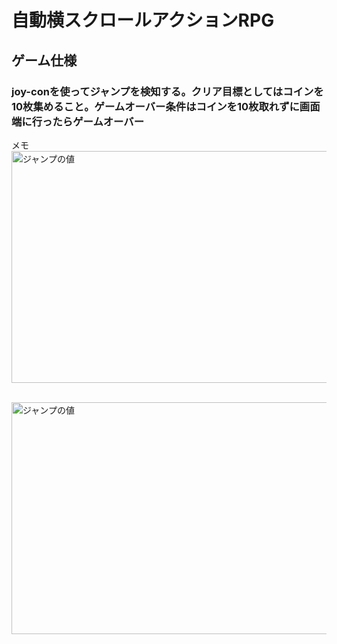# 自動横スクロールアクションRPG

## ゲーム仕様
### joy-conを使ってジャンプを検知する。クリア目標としてはコインを10枚集めること。ゲームオーバー条件はコインを10枚取れずに画面端に行ったらゲームオーバー 




メモ<br>
<img width="600" height="371" alt="ジャンプの値" src="https://github.com/user-attachments/assets/9f46771e-4ead-4343-8748-ac94c44678ac" />

<br>
<img width="600" height="371" alt="ジャンプの値" src="https://github.com/user-attachments/assets/de0484c7-e9fb-4813-a668-061eb832565b" />
